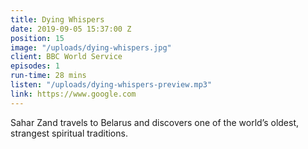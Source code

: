 ```yaml
---
title: Dying Whispers
date: 2019-09-05 15:37:00 Z
position: 15
image: "/uploads/dying-whispers.jpg"
client: BBC World Service
episodes: 1
run-time: 28 mins
listen: "/uploads/dying-whispers-preview.mp3"
link: https://www.google.com
---
```


Sahar Zand travels to Belarus and discovers one of the world’s oldest, strangest spiritual traditions.